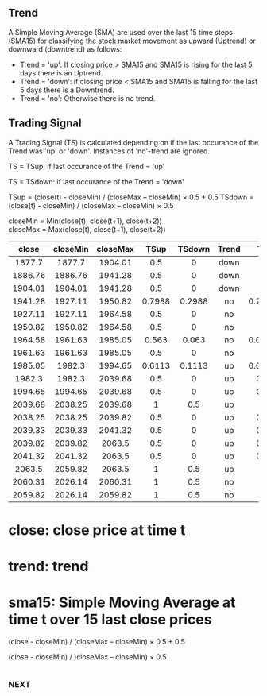 ## Trend 
A Simple Moving Average (SMA) are used over the last 15 time steps (SMA15) for classifying the stock market movement as upward (Uptrend) or downward (downtrend) as follows:
* Trend = 'up': If closing price > SMA15 and SMA15 is rising for the last 5 days there is an Uptrend.
* Trend = 'down': if closing price < SMA15 and SMA15 is falling for the last 5 days there is a Downtrend.
* Trend = 'no': Otherwise there is no trend.

## Trading Signal
A Trading Signal (TS) is calculated depending on if the last occurance of the Trend was 'up' or 'down'. Instances of 'no'-trend are ignored.

TS = TSup: if last occurance of the Trend = 'up'

TS = TSdown: if last occurance of the Trend = 'down'

TSup = (close(t) - closeMin) / (closeMax – closeMin) × 0.5 + 0.5
TSdown = (close(t) - closeMin) / (closeMax – closeMin) × 0.5

closeMin = Min(close(t), close(t+1), close(t+2))  
closeMax = Max(close(t), close(t+1), close(t+2))

**close**|**closeMin**|**closeMax**|**TSup**|**TSdown**|**Trend**|**TS**
:-----:|:-----:|:-----:|:-----:|:-----:|:-----:|:-----:
1877.7|1877.7|1904.01|0.5|0|down|0
1886.76|1886.76|1941.28|0.5|0|down|0
1904.01|1904.01|1941.28|0.5|0|down|0
1941.28|1927.11|1950.82|0.7988|0.2988|no|0.2988
1927.11|1927.11|1964.58|0.5|0|no|0
1950.82|1950.82|1964.58|0.5|0|no|0
1964.58|1961.63|1985.05|0.563|0.063|no|0.0629
1961.63|1961.63|1985.05|0.5|0|no|0
1985.05|1982.3|1994.65|0.6113|0.1113|up|0.6113
1982.3|1982.3|2039.68|0.5|0|up|0.5
1994.65|1994.65|2039.68|0.5|0|up|0.5
2039.68|2038.25|2039.68|1|0.5|up|1
2038.25|2038.25|2039.82|0.5|0|up|0.5
2039.33|2039.33|2041.32|0.5|0|up|0.5
2039.82|2039.82|2063.5|0.5|0|up|0.5
2041.32|2041.32|2063.5|0.5|0|up|0.5
2063.5|2059.82|2063.5|1|0.5|up|1
2060.31|2026.14|2060.31|1|0.5|no|1
2059.82|2026.14|2059.82|1|0.5|no|1



# close: close price at time t
# trend: trend  
# sma15: Simple Moving Average at time t over 15 last close prices


(close - closeMin) / (closeMax – closeMin) × 0.5 + 0.5

(close - closeMin) / )closeMax – closeMin) × 0.5

```python
```
### NEXT
